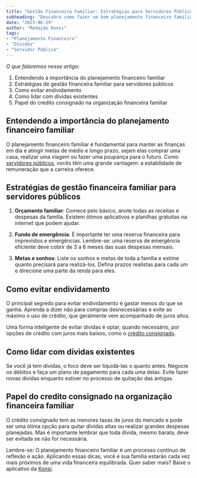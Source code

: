 ```yaml
---
title: "Gestão Financeira Familiar: Estratégias para Servidores Públicos"
subheading: "Descubra como fazer um bom planejamento financeiro familiar e evitar dívidas"
date: "2023-06-29"
author: "Redação Konsi"
tags:
- "Planejamento Financeiro"
- "Dívidas"
- "Servidor Público"
---
```


_O que falaremos nesse artigo:_ 

1. Entendendo a importância do planejamento financeiro familiar   
2. Estratégias de gestão financeira familiar para servidores públicos   
3. Como evitar endividamento   
4. Como lidar com dívidas existentes  
5. Papel do credito consignado na organização financeira familiar   

## Entendendo a importância do planejamento financeiro familiar 

O planejamento financeiro familiar é fundamental para manter as finanças em dia e atingir metas de médio e longo prazo, sejam elas comprar uma casa, realizar uma viagem ou fazer uma poupança para o futuro. Como [servidores públicos](https://konsi.com.br/postagens/benefcios-da-portabilidade-de-crdito-consignado-para-servidores-pblicos), vocês têm uma grande vantagem: a estabilidade de remuneração que a carreira oferece. 

## Estratégias de gestão financeira familiar para servidores públicos 

1. **Orçamento familiar**: Comece pelo básico, anote todas as receitas e despesas da família. Existem ótimos aplicativos e planilhas gratuitas na internet que podem ajudar. 

2. **Fundo de emergência**: É importante ter uma reserva financeira para imprevistos e emergências. Lembre-se: uma reserva de emergência eficiente deve cobrir de 3 a 6 meses das suas despesas mensais. 

3. **Metas e sonhos**: Liste os sonhos e metas de toda a família e estime quanto precisará para realizá-los. Defina prazos realistas para cada um e direcione uma parte da renda para eles.  

## Como evitar endividamento   

O principal segredo para evitar endividamento é gastar menos do que se ganha. Aprenda a dizer não para compras desnecessárias e evite ao máximo o uso de crédito, que geralmente vem acompanhado de juros altos. 

Uma forma inteligente de evitar dívidas é optar, quando necessário, por opções de crédito com juros mais baixos, como o [crédito consignado]().

## Como lidar com dívidas existentes   

Se você já tem dívidas, o foco deve ser liquidá-las o quanto antes. Negocie os débitos e faça um plano de pagamento para cada uma delas. Evite fazer novas dívidas enquanto estiver no processo de quitação das antigas. 

## Papel do credito consignado na organização financeira familiar   

O crédito consignado tem as menores taxas de juros do mercado e pode ser uma ótima opção para quitar dívidas altas ou realizar grandes despesas planejadas. Mas é importante lembrar que toda dívida, mesmo barata, deve ser evitada se não for necessária. 

Lembre-se: O planejamento financeiro familiar é um processo contínuo de reflexão e ação. Aplicando essas dicas, você e sua família estarão cada vez mais próximos de uma vida financeira equilibrada. Quer saber mais? Baixe o aplicativo da [Konsi](https://konsi.com.br/download/app).